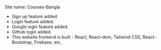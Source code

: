Site name: Courses-Bangla
* Sign up feature added.
* Login feature added.
* Google login feature added.
* Github login added.
* This website frontend is built  - React,  React-dom, Tailwind CSS, React-Bootstrap, Firebase, etc.